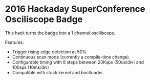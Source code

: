 2016 Hackaday SuperConference Osciliscope Badge
====================================================

This hack turns the badge into a 1 channel osciliscope.

Features:

* Trigger rising edge detection at 50%
* Continuous scan mode (currently a compile-time change)
* Configurable timing with 8 steps between 20Ksps (50us/div) and 100sps (10ms/div)
* Compatible with stock kernel and bootloader.